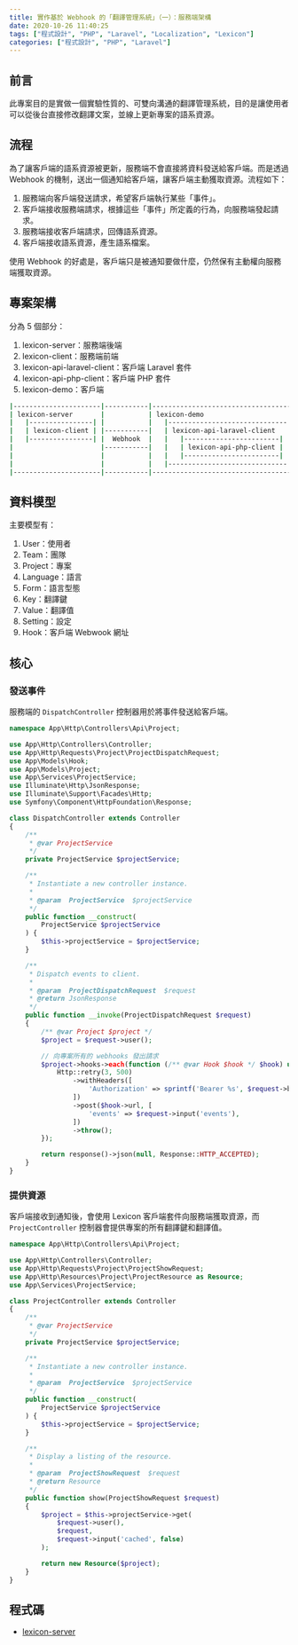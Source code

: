 ```yaml
---
title: 實作基於 Webhook 的「翻譯管理系統」（一）：服務端架構
date: 2020-10-26 11:40:25
tags: ["程式設計", "PHP", "Laravel", "Localization", "Lexicon"]
categories: ["程式設計", "PHP", "Laravel"]
---
```


## 前言

此專案目的是實做一個實驗性質的、可雙向溝通的翻譯管理系統，目的是讓使用者可以從後台直接修改翻譯文案，並線上更新專案的語系資源。

## 流程

為了讓客戶端的語系資源被更新，服務端不會直接將資料發送給客戶端。而是透過 Webhook 的機制，送出一個通知給客戶端，讓客戶端主動獲取資源。流程如下：

1. 服務端向客戶端發送請求，希望客戶端執行某些「事件」。
2. 客戶端接收服務端請求，根據這些「事件」所定義的行為，向服務端發起請求。
3. 服務端接收客戶端請求，回傳語系資源。
3. 客戶端接收語系資源，產生語系檔案。

使用 Webhook 的好處是，客戶端只是被通知要做什麼，仍然保有主動權向服務端獲取資源。

## 專案架構

分為 5 個部分：

1. lexicon-server：服務端後端
2. lexicon-client：服務端前端
3. lexicon-api-laravel-client：客戶端 Laravel 套件
4. lexicon-api-php-client：客戶端 PHP 套件
5. lexicon-demo：客戶端

```BASH
|----------------------|-----------|------------------------------------|
| lexicon-server       |           | lexicon-demo                       |
|   |----------------| |           |   |------------------------------| |
|   | lexicon-client | |-----------|   | lexicon-api-laravel-client   | |
|   |----------------| |  Webhook  |   |   |------------------------| | |
|                      |-----------|   |   | lexicon-api-php-client | | |
|                      |           |   |   |------------------------| | |
|                      |           |   |------------------------------| |
|----------------------|-----------|------------------------------------|
```

## 資料模型

主要模型有：

1. User：使用者
2. Team：團隊
3. Project：專案
4. Language：語言
5. Form：語言型態
6. Key：翻譯鍵
7. Value：翻譯值
8. Setting：設定
8. Hook：客戶端 Webwook 網址

## 核心

### 發送事件

服務端的 `DispatchController` 控制器用於將事件發送給客戶端。

```PHP
namespace App\Http\Controllers\Api\Project;

use App\Http\Controllers\Controller;
use App\Http\Requests\Project\ProjectDispatchRequest;
use App\Models\Hook;
use App\Models\Project;
use App\Services\ProjectService;
use Illuminate\Http\JsonResponse;
use Illuminate\Support\Facades\Http;
use Symfony\Component\HttpFoundation\Response;

class DispatchController extends Controller
{
    /**
     * @var ProjectService
     */
    private ProjectService $projectService;

    /**
     * Instantiate a new controller instance.
     *
     * @param  ProjectService  $projectService
     */
    public function __construct(
        ProjectService $projectService
    ) {
        $this->projectService = $projectService;
    }

    /**
     * Dispatch events to client.
     *
     * @param  ProjectDispatchRequest  $request
     * @return JsonResponse
     */
    public function __invoke(ProjectDispatchRequest $request)
    {
        /** @var Project $project */
        $project = $request->user();

        // 向專案所有的 webhooks 發出請求
        $project->hooks->each(function (/** @var Hook $hook */ $hook) use ($request) {
            Http::retry(3, 500)
                ->withHeaders([
                    'Authorization' => sprintf('Bearer %s', $request->bearerToken())
                ])
                ->post($hook->url, [
                    'events' => $request->input('events'),
                ])
                ->throw();
        });

        return response()->json(null, Response::HTTP_ACCEPTED);
    }
}
```

### 提供資源

客戶端接收到通知後，會使用 Lexicon 客戶端套件向服務端獲取資源，而 `ProjectController` 控制器會提供專案的所有翻譯鍵和翻譯值。

```PHP
namespace App\Http\Controllers\Api\Project;

use App\Http\Controllers\Controller;
use App\Http\Requests\Project\ProjectShowRequest;
use App\Http\Resources\Project\ProjectResource as Resource;
use App\Services\ProjectService;

class ProjectController extends Controller
{
    /**
     * @var ProjectService
     */
    private ProjectService $projectService;

    /**
     * Instantiate a new controller instance.
     *
     * @param  ProjectService  $projectService
     */
    public function __construct(
        ProjectService $projectService
    ) {
        $this->projectService = $projectService;
    }

    /**
     * Display a listing of the resource.
     *
     * @param  ProjectShowRequest  $request
     * @return Resource
     */
    public function show(ProjectShowRequest $request)
    {
        $project = $this->projectService->get(
            $request->user(),
            $request,
            $request->input('cached', false)
        );

        return new Resource($project);
    }
}
```

## 程式碼

- [lexicon-server](https://github.com/memochou1993/lexicon-server)
